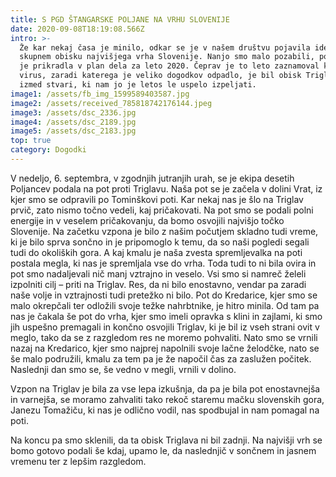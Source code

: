 ```yaml
---
title: S PGD ŠTANGARSKE POLJANE NA VRHU SLOVENIJE
date: 2020-09-08T18:19:08.566Z
intro: >-
  Že kar nekaj časa je minilo, odkar se je v našem društvu pojavila ideja o
  skupnem obisku najvišjega vrha Slovenije. Nanjo smo malo pozabili, potem pa se
  je prikradla v plan dela za leto 2020. Čeprav je to leto zaznamoval korona
  virus, zaradi katerega je veliko dogodkov odpadlo, je bil obisk Triglava ena
  izmed stvari, ki nam jo je letos le uspelo izpeljati. 
image1: /assets/fb_img_1599589403587.jpg
image2: /assets/received_785818742176144.jpeg
image3: /assets/dsc_2336.jpg
image4: /assets/dsc_2189.jpg
image5: /assets/dsc_2183.jpg
top: true
category: Dogodki
---
```

V nedeljo, 6. septembra, v zgodnjih jutranjih urah, se je ekipa desetih Poljancev podala na pot proti Triglavu. Naša pot se je začela v dolini Vrat, iz kjer smo se odpravili po Tominškovi poti. Kar nekaj nas je šlo na Triglav prvič, zato nismo točno vedeli, kaj pričakovati. Na pot smo se podali polni energije in v veselem pričakovanju, da bomo osvojili najvišjo točko Slovenije. Na začetku vzpona je bilo z našim počutjem skladno tudi vreme, ki je bilo sprva sončno in je pripomoglo k temu, da so naši pogledi segali tudi do okoliških gora. A kaj kmalu je naša zvesta spremljevalka na poti postala megla, ki nas je spremljala vse do vrha. Toda tudi to ni bila ovira in pot smo nadaljevali nič manj vztrajno in veselo. Vsi smo si namreč želeli izpolniti cilj – priti na Triglav. Res, da ni bilo enostavno, vendar pa zaradi naše volje in vztrajnosti tudi pretežko ni bilo. Pot do Kredarice, kjer smo se malo okrepčali ter odložili svoje težke nahrbtnike, je hitro minila. Od tam pa nas je čakala še pot do vrha, kjer smo imeli opravka s klini in zajlami, ki smo jih uspešno premagali in končno osvojili Triglav, ki je bil iz vseh strani ovit v meglo, tako da se z razgledom res ne moremo pohvaliti. Nato smo se vrnili nazaj na Kredarico, kjer smo najprej napolnili svoje lačne želodčke, nato se še malo podružili, kmalu za tem pa je že napočil čas za zaslužen počitek. Naslednji dan smo se, še vedno v megli, vrnili v dolino. 

Vzpon na Triglav je bila za vse lepa izkušnja, da pa je bila pot enostavnejša in varnejša, se moramo zahvaliti tako rekoč staremu mačku slovenskih gora, Janezu Tomažiču, ki nas je odlično vodil, nas spodbujal in nam pomagal na poti. 

Na koncu pa smo sklenili, da ta obisk Triglava ni bil zadnji. Na najvišji vrh se bomo gotovo podali še kdaj, upamo le, da naslednjič v sončnem in jasnem vremenu ter z lepšim razgledom.
